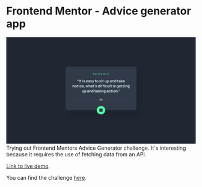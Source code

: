 # Frontend Mentor - Advice generator app
![Design preview for the 3-column preview card component coding challenge](https://github.com/gcmoony/advice-generator-app/blob/master/design/desktop-design.jpg?raw=true)
Trying out Frontend Mentors Advice Generator challenge. It's interesting because it requires the use of fetching data from an API.

[Link to live demo](https://gcmoony.github.io/advice-generator-app/).

You can find the challenge [here](https://www.frontendmentor.io/challenges/advice-generator-app-QdUG-13db).
